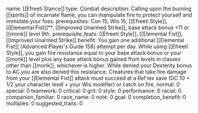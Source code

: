 name: [[Efreeti Stance]]
type: Combat
description: Calling upon the burning [[spirits]] of incarnate flame, you can manipulate fire to protect yourself and immolate your foes.
prerequisites: Con 15, Wis 15, [[Efreeti Style]], [[Elemental Fist]]**, [[Improved Unarmed Strike]], base attack bonus +11 or [[monk]] level 9th.
prerequisite_feats: [[Efreeti Style]], [[Elemental Fist]], [[Improved Unarmed Strike]]
benefit: You gain one additional [[Elemental Fist]] (Advanced Player's Guide 158) attempt per day. While using [[Efreeti Style]], you gain fire resistance equal to your base attack bonus or your [[monk]] level plus any base attack bonus gained from levels in classes other than [[monk]], whichever is higher. While denied your Dexterity bonus to AC you are also denied this resistance. Creatures that take fire damage from your [[Elemental Fist]] attack must succeed at a Ref lex save (DC 10 + 1/2 your character level + your Wis modifier) or catch on fire.
normal: 0
special: 0
teamwork: 0
critical: 0
grit: 0
style: 0
performance: 0
racial: 0
companion_familiar: 0
race_name: 0
note: 0
goal: 0
completion_benefit: 0
multiples: 0
suggested_traits: 0
